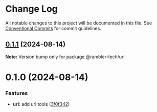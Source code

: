 # Change Log

All notable changes to this project will be documented in this file.
See [Conventional Commits](https://conventionalcommits.org) for commit guidelines.

## [0.1.1](https://github.com/rambler-digital-solutions/rambler-common/compare/@rambler-tech/url@0.1.0...@rambler-tech/url@0.1.1) (2024-08-14)

**Note:** Version bump only for package @rambler-tech/url

# 0.1.0 (2024-08-14)

### Features

- **url:** add url tools ([3f0f342](https://github.com/rambler-digital-solutions/rambler-common/commit/3f0f342a6dfb524370e718be0ce937ad39e2a91d))
